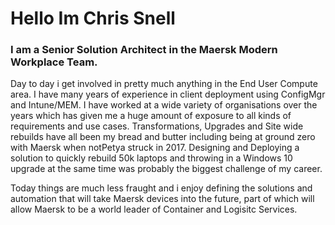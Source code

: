 
<h1>Hello Im Chris Snell</h1>
<h3>I am a Senior Solution Architect in the Maersk Modern Workplace Team.&nbsp;</h3>
<p>Day to day i get involved in pretty much anything in the End User Compute area. I have many years of experience in client deployment using ConfigMgr and Intune/MEM. I have worked at a wide variety of organisations over the years which has given me a huge amount of exposure to all kinds of requirements and use cases. Transformations, Upgrades and Site wide rebuilds have all been my bread and butter including being at ground zero with Maersk when notPetya struck in 2017. Designing and Deploying a solution to quickly rebuild 50k laptops and throwing in a Windows 10 upgrade at the same time was probably the biggest challenge of my career.</p>
<p>Today things are much less fraught and i enjoy defining the solutions and automation that will take Maersk devices into the future, part of which will allow Maersk to be a world leader of Container and Logisitc Services.</p>
<p>&nbsp;</p>

<!--
**ChrisS-MMW/ChrisS-MMW** is a ✨ _special_ ✨ repository because its `README.md` (this file) appears on your GitHub profile.

Here are some ideas to get you started:

- 🔭 I’m currently working on ...
- 🌱 I’m currently learning ...
- 👯 I’m looking to collaborate on ...
- 🤔 I’m looking for help with ...
- 💬 Ask me about ...
- 📫 How to reach me: ...
<p><a href="https://www.linkedin.com/in/chris-snell-b9736631/" target="_blank"><img src="https://camo.githubusercontent.com/bf04f67fbd05e65c57d67b0db6b3713e3b9835bd782de5b020ebb9158eeb8b23/68747470733a2f2f63646e312e69636f6e66696e6465722e636f6d2f646174612f69636f6e732f6c6f676f74797065732f33322f6c696e6b6564696e2d33322e706e67" alt="linkedin" width="32" data-canonical-src="https://cdn1.iconfinder.com/data/icons/logotypes/32/linkedin-32.png" />&nbsp;</a></p>

- 😄 Pronouns: ...
- ⚡ Fun fact: ...
-->
